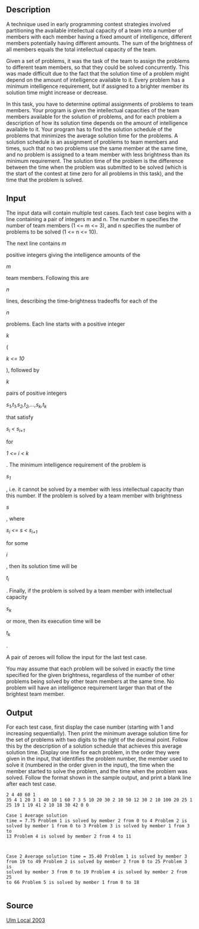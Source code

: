 <h2>Description</h2><p>A technique used in early programming contest strategies involved partitioning the available intellectual capacity of a team into a number of members with each member having a fixed amount of intelligence, different members potentially having different amounts. The sum of the brightness of all members equals the total intellectual capacity of the team. 
</p>
Given a set of problems, it was the task of the team to assign the problems to different team members, so that they could be solved concurrently. This was made difficult due to the fact that the solution time of a problem might depend on the amount of intelligence available to it. Every problem has a minimum intelligence requirement, but if assigned to a brighter member its solution time might increase or decrease. 

In this task, you have to determine optimal assignments of problems to team members. Your program is given the intellectual capacities of the team members available for the solution of problems, and for each problem a description of how its solution time depends on the amount of intelligence available to it. Your program has to find the solution schedule of the problems that minimizes the average solution time for the problems. A solution schedule is an assignment of problems to team members and times, such that no two problems use the same member at the same time, and no problem is assigned to a team member with less brightness than its minimum requirement. The solution time of the problem is the difference between the time when the problem was submitted to be solved (which is the start of the contest at time zero for all problems in this task), and the time that the problem is solved. <h2>Input</h2><p>The input data will contain multiple test cases. Each test case begins with a line containing a pair of integers m and n. The number m specifies the number of team members (1 &lt;= m &lt;= 3), and n specifies the number of problems to be solved (1 &lt;= n &lt;= 10). 
</p>The next line contains <i>m</i><p> positive integers giving the intelligence amounts of the </p><i>m</i><p> team members. Following this are </p><i>n</i><p> lines, describing the time-brightness tradeoffs for each of the </p><i>n</i><p> problems. Each line starts with a positive integer </p><i>k</i><p> (</p><i>k &lt;= 10</i><p>), followed by </p><i>k</i><p> pairs of positive integers </p><i>s<sub>1</sub>,t<sub>1</sub>,s<sub>2</sub>,t<sub>2</sub>,...,s<sub>k</sub>,t<sub>k</sub></i><p> that satisfy </p><i>s<sub>i</sub> &lt; s<sub>i+1</sub></i><p> for </p><i>1 &lt;= i &lt; k</i><p>. The minimum intelligence requirement of the problem is </p><i>s<sub>1</sub></i><p>, i.e. it cannot be solved by a member with less intellectual capacity than this number. If the problem is solved by a team member with brightness </p><i>s</i><p>, where </p><i>s<sub>i</sub> &lt;= s &lt; s<sub>i+1</sub></i><p> for some </p><i>i</i><p>, then its solution time will be </p><i>t<sub>i</sub></i><p>. Finally, if the problem is solved by a team member with intellectual capacity </p><i>s<sub>k</sub></i><p> or more, then its execution time will be </p><i>t<sub>k</sub></i><p>.
</p>A pair of zeroes will follow the input for the last test case. 

You may assume that each problem will be solved in exactly the time specified for the given brightness, regardless of the number of other problems being solved by other team members at the same time. No problem will have an intelligence requirement larger than that of the brightest team member. <h2>Output</h2><p>For each test case, first display the case number (starting with 1 and increasing sequentially). Then print the minimum average solution time for the set of problems with two digits to the right of the decimal point. Follow this by the description of a solution schedule that achieves this average solution time. Display one line for each problem, in the order they were given in the input, that identifies the problem number, the member used to solve it (numbered in the order given in the input), the time when the member started to solve the problem, and the time when the problem was solved. Follow the format shown in the sample output, and print a blank line after each test case. </p><pre><code class="language-input1">2 4
40 60
1 35 4
1 20 3
1 40 10
1 60 7
3 5
10 20 30
2 10 50 12 30
2 10 100 20 25
1 25 19
1 19 41
2 10 18 30 42
0 0
</code></pre><pre><code class="language-output1">Case 1
Average solution time = 7.75
Problem 1 is solved by member 2 from 0 to 4
Problem 2 is solved by member 1 from 0 to 3
Problem 3 is solved by member 1 from 3 to 13
Problem 4 is solved by member 2 from 4 to 11

Case 2
Average solution time = 35.40
Problem 1 is solved by member 3 from 19 to 49
Problem 2 is solved by member 2 from 0 to 25
Problem 3 is solved by member 3 from 0 to 19
Problem 4 is solved by member 2 from 25 to 66
Problem 5 is solved by member 1 from 0 to 18
</code></pre><h2>Source</h2><a href="searchproblem?field=source&amp;key=Ulm+Local+2003">Ulm Local 2003</a>